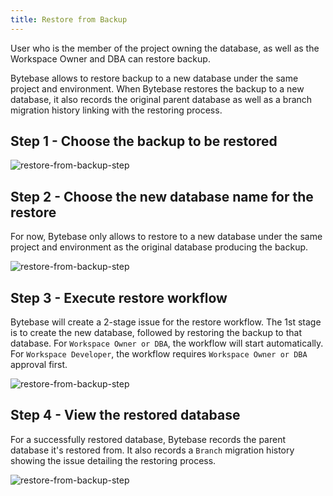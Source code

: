 ```yaml
---
title: Restore from Backup
---
```


<HintBlock type="info">

User who is the member of the project owning the database, as well as the Workspace Owner and DBA can restore backup.

</HintBlock>

Bytebase allows to restore backup to a new database under the same project and environment. When Bytebase restores the backup to a new database, it also records the original parent database as well as a branch migration history linking with the restoring process.

## Step 1 - Choose the backup to be restored

![restore-from-backup-step](/content/docs/disaster-recovery/restore/restore-from-backup-step1.webp)

## Step 2 - Choose the new database name for the restore

For now, Bytebase only allows to restore to a new database under the same project and environment as the original database producing the backup.

![restore-from-backup-step](/content/docs/disaster-recovery/restore/restore-from-backup-step2.webp)

## Step 3 - Execute restore workflow

Bytebase will create a 2-stage issue for the restore workflow. The 1st stage is to create the new database, followed by restoring the backup to that database. For `Workspace Owner or DBA`, the workflow will start automatically. For `Workspace Developer`, the workflow requires `Workspace Owner or DBA` approval first.

![restore-from-backup-step](/content/docs/disaster-recovery/restore/restore-from-backup-step3.webp)

## Step 4 - View the restored database

For a successfully restored database, Bytebase records the parent database it's restored from. It also records a `Branch` migration history showing the issue detailing the restoring process.

![restore-from-backup-step](/content/docs/disaster-recovery/restore/restore-from-backup-step4.webp)
